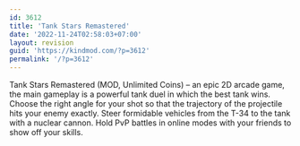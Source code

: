 ```yaml
---
id: 3612
title: 'Tank Stars Remastered'
date: '2022-11-24T02:58:03+07:00'
layout: revision
guid: 'https://kindmod.com/?p=3612'
permalink: '/?p=3612'
---
```


Tank Stars Remastered (MOD, Unlimited Coins) – an epic 2D arcade game, the main gameplay is a powerful tank duel in which the best tank wins. Choose the right angle for your shot so that the trajectory of the projectile hits your enemy exactly. Steer formidable vehicles from the T-34 to the tank with a nuclear cannon. Hold PvP battles in online modes with your friends to show off your skills.